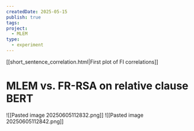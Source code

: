 ```yaml
---
createdDate: 2025-05-15
publish: true
tags: 
project:
  - MLEM
type:
  - experiment
---
```

[[short_sentence_correlation.html|First plot of FI correlations]]
# MLEM vs. FR-RSA on relative clause BERT
![[Pasted image 20250605112832.png]]
![[Pasted image 20250605112842.png]]
